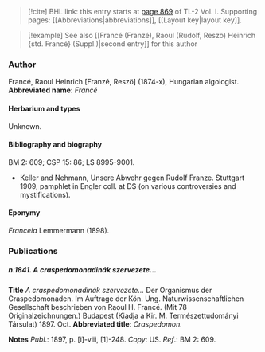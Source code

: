 > [!cite] BHL link: this entry starts at [page 869](https://www.biodiversitylibrary.org/page/33121000) of TL-2 Vol. I.
> Supporting pages: [[Abbreviations|abbreviations]], [[Layout key|layout key]].

> [!example] See also [[Francé (Franzé), Raoul (Rudolf, Reszö) Heinrich {std. Francé} (Suppl.)|second entry]] for this author

### Author

Francé, Raoul Heinrich \[Franzé, Reszö\] (1874-x), Hungarian algologist. 
**Abbreviated name**: *Francé*

#### Herbarium and types

Unknown.

#### Bibliography and biography

BM 2: 609; CSP 15: 86; LS 8995-9001.
- Keller and Nehmann, Unsere Abwehr gegen Rudolf Franze. Stuttgart 1909, pamphlet in Engler coll. at DS (on various controversies and mystifications).

#### Eponymy

*Franceia* Lemmermann (1898).

### Publications

##### n.1841. A craspedomonadinák szervezete...

**Title**
*A craspedomonadinák szervezete...* Der Organismus der Craspedomonaden. Im Auftrage der Kön. Ung. Naturwissenschaftlichen Gesellschaft beschrieben von Raoul H. Francé. (Mit 78 Originalzeichnungen.) Budapest (Kiadja a Kir. M. Természettudományi Társulat) 1897. Oct.
**Abbreviated title**: *Craspedomon.*

**Notes**
*Publ*.: 1897, p. \[i\]-viii, \[1\]-248. *Copy*: US.
*Ref*.: BM 2: 609.

